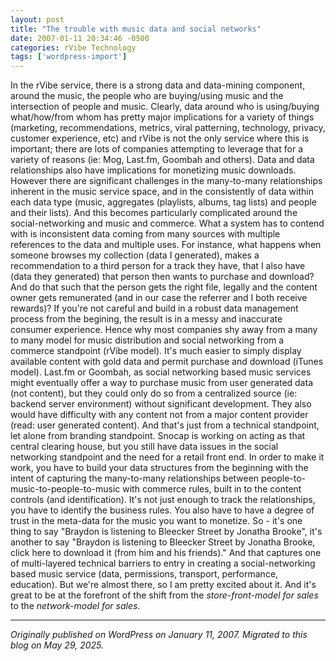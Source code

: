 ```yaml
---
layout: post
title: "The trouble with music data and social networks"
date: 2007-01-11 20:34:46 -0500
categories: rVibe Technology
tags: ['wordpress-import']
---
```


In the rVibe service, there is a strong data and data-mining component, around the music, the people who are buying/using music and the intersection of people and music. Clearly, data around who is using/buying what/how/from whom has pretty major implications for a variety of things (marketing, recommendations, metrics, viral patterning, technology, privacy, customer experience, etc) and rVibe is not the only service where this is important; there are lots of companies attempting to leverage that for a variety of reasons (ie: Mog, Last.fm, Goombah and others). Data and data relationships also have implications for monetizing music downloads. However there are significant challenges in the many-to-many relationships inherent in the music service space, and in the consistently of data within each data type (music, aggregates (playlists, albums, tag lists) and people and their lists). And this becomes particularly complicated around the social-networking and music and commerce. What a system has to contend with is inconsistent data coming from many sources with multiple references to the data and multiple uses. For instance, what happens when someone browses my collection (data I generated), makes a recommendation to a third person for a track they have, that I also have (data they generated) that person then wants to purchase and download? And do that such that the person gets the right file, legally and the content owner gets remunerated (and in our case the referrer and I both receive rewards)? If you're not careful and build in a robust data management process from the begining, the result is in a messy and inaccurate consumer experience. Hence why most companies shy away from a many to many model for music distribution and social networking from a commerce standpoint (rVibe model). It's much easier to simply display available content with gold data and permit purchase and download (iTunes model). Last.fm or Goombah, as social networking based music services might eventually offer a way to purchase music from user generated data (not content), but they could only do so from a centralized source (ie: backend server environment) without significant development. They also would have difficulty with any content not from a major content provider (read: user generated content). And that's just from a technical standpoint, let alone from branding standpoint. Snocap is working on acting as that central clearing house, but you still have data issues in the social networking standpoint and the need for a retail front end. In order to make it work, you have to build your data structures from the beginning with the intent of capturing the many-to-many relationships between people-to-music-to-people-to-music with commerce rules, built in to the content controls (and identification). It's not just enough to track the relationships, you have to identify the business rules. You also have to have a degree of trust in the meta-data for the music you want to monetize. So - it's one thing to say "Braydon is listening to Bleecker Street by Jonatha Brooke", it's another to say "Braydon is listening to Bleecker Street by Jonatha Brooke, click here to download it (from him and his friends)." And that captures one of multi-layered technical barriers to entry in creating a social-networking based music service (data, permissions, transport, performance, education). But we're almost there, so I am pretty excited about it. And it's great to be at the forefront of the shift from the _store-front-model for sales_ to the _network-model for sales_.

---

*Originally published on WordPress on January 11, 2007. Migrated to this blog on May 29, 2025.*
